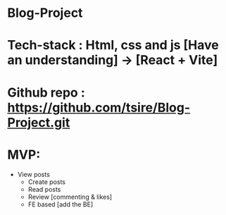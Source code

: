 # Blog-Project

# Tech-stack : Html, css and js [Have an understanding] -> [React + Vite]

# Github repo : https://github.com/tsire/Blog-Project.git

# MVP: 
  * View posts
	* Create posts
	* Read posts
	* Review [commenting & likes]
	* FE based [add the BE]
